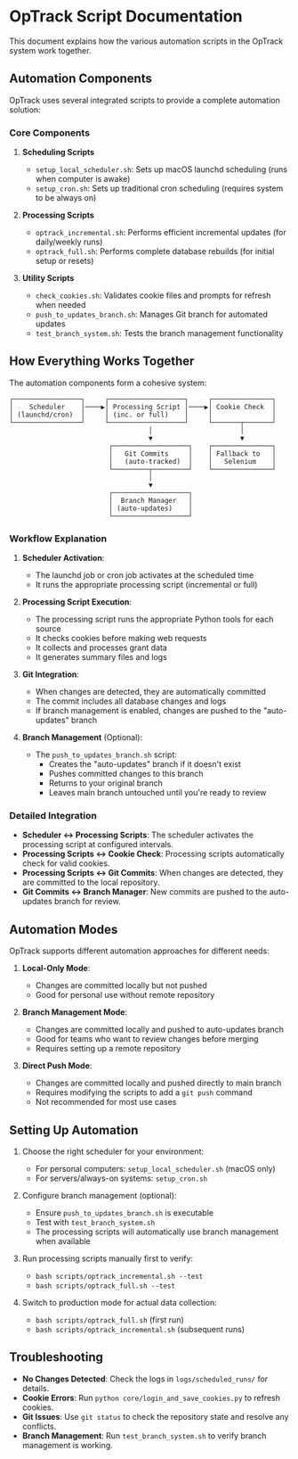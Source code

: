 # OpTrack Script Documentation

This document explains how the various automation scripts in the OpTrack system work together.

## Automation Components

OpTrack uses several integrated scripts to provide a complete automation solution:

### Core Components

1. **Scheduling Scripts**
   - `setup_local_scheduler.sh`: Sets up macOS launchd scheduling (runs when computer is awake)
   - `setup_cron.sh`: Sets up traditional cron scheduling (requires system to be always on)

2. **Processing Scripts**
   - `optrack_incremental.sh`: Performs efficient incremental updates (for daily/weekly runs)
   - `optrack_full.sh`: Performs complete database rebuilds (for initial setup or resets)

3. **Utility Scripts**
   - `check_cookies.sh`: Validates cookie files and prompts for refresh when needed
   - `push_to_updates_branch.sh`: Manages Git branch for automated updates
   - `test_branch_system.sh`: Tests the branch management functionality

## How Everything Works Together

The automation components form a cohesive system:

```
┌─────────────────┐     ┌───────────────────┐     ┌───────────────┐
│    Scheduler    │────▶│ Processing Script │────▶│ Cookie Check  │
│ (launchd/cron)  │     │ (inc. or full)    │     │               │
└─────────────────┘     └───────────────────┘     └───────┬───────┘
                                   │                      │
                                   ▼                      ▼
                         ┌───────────────────┐    ┌───────────────┐
                         │   Git Commits     │    │ Fallback to   │
                         │   (auto-tracked)  │    │   Selenium    │
                         └─────────┬─────────┘    └───────────────┘
                                   │
                                   ▼
                         ┌───────────────────┐
                         │  Branch Manager   │
                         │ (auto-updates)    │
                         └───────────────────┘
```

### Workflow Explanation

1. **Scheduler Activation**:
   - The launchd job or cron job activates at the scheduled time
   - It runs the appropriate processing script (incremental or full)

2. **Processing Script Execution**:
   - The processing script runs the appropriate Python tools for each source
   - It checks cookies before making web requests
   - It collects and processes grant data
   - It generates summary files and logs

3. **Git Integration**:
   - When changes are detected, they are automatically committed
   - The commit includes all database changes and logs
   - If branch management is enabled, changes are pushed to the "auto-updates" branch

4. **Branch Management** (Optional):
   - The `push_to_updates_branch.sh` script:
     - Creates the "auto-updates" branch if it doesn't exist
     - Pushes committed changes to this branch
     - Returns to your original branch
     - Leaves main branch untouched until you're ready to review

### Detailed Integration

- **Scheduler ↔ Processing Scripts**: The scheduler activates the processing script at configured intervals.
- **Processing Scripts ↔ Cookie Check**: Processing scripts automatically check for valid cookies.
- **Processing Scripts ↔ Git Commits**: When changes are detected, they are committed to the local repository.
- **Git Commits ↔ Branch Manager**: New commits are pushed to the auto-updates branch for review.

## Automation Modes

OpTrack supports different automation approaches for different needs:

1. **Local-Only Mode**:
   - Changes are committed locally but not pushed
   - Good for personal use without remote repository

2. **Branch Management Mode**:
   - Changes are committed locally and pushed to auto-updates branch
   - Good for teams who want to review changes before merging
   - Requires setting up a remote repository

3. **Direct Push Mode**:
   - Changes are committed locally and pushed directly to main branch
   - Requires modifying the scripts to add a `git push` command
   - Not recommended for most use cases

## Setting Up Automation

1. Choose the right scheduler for your environment:
   - For personal computers: `setup_local_scheduler.sh` (macOS only)
   - For servers/always-on systems: `setup_cron.sh`

2. Configure branch management (optional):
   - Ensure `push_to_updates_branch.sh` is executable
   - Test with `test_branch_system.sh`
   - The processing scripts will automatically use branch management when available

3. Run processing scripts manually first to verify:
   - `bash scripts/optrack_incremental.sh --test`
   - `bash scripts/optrack_full.sh --test`

4. Switch to production mode for actual data collection:
   - `bash scripts/optrack_full.sh` (first run)
   - `bash scripts/optrack_incremental.sh` (subsequent runs)

## Troubleshooting

- **No Changes Detected**: Check the logs in `logs/scheduled_runs/` for details.
- **Cookie Errors**: Run `python core/login_and_save_cookies.py` to refresh cookies.
- **Git Issues**: Use `git status` to check the repository state and resolve any conflicts.
- **Branch Management**: Run `test_branch_system.sh` to verify branch management is working.